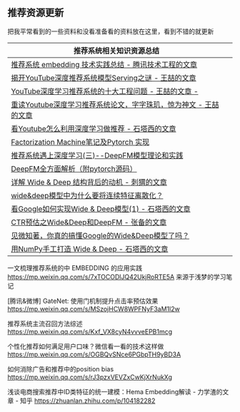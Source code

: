 ## 推荐资源更新

把我平常看到的一些资料和没看准备看的资料放在这里，看到不错的就更新

| 推荐系统相关知识资源总结                                     |      |
| ------------------------------------------------------------ | ---- |
| [推荐系统 embedding 技术实践总结 - 腾讯技术工程的文章](https://zhuanlan.zhihu.com/p/143763320) |      |
| [揭开YouTube深度推荐系统模型Serving之谜 - 王喆的文章](https://zhuanlan.zhihu.com/p/61827629) |      |
| [YouTube深度学习推荐系统的十大工程问题 - 王喆的文章 -](https://zhuanlan.zhihu.com/p/52504407) |      |
| [重读Youtube深度学习推荐系统论文，字字珠玑，惊为神文 - 王喆的文章](https://zhuanlan.zhihu.com/p/52169807) |      |
| [看Youtube怎么利用深度学习做推荐 - 石塔西的文章](https://zhuanlan.zhihu.com/p/46247835) |      |
| [Factorization Machine笔记及Pytorch 实现](http://shomy.top/2018/12/31/factorization-machine/) |      |
| [推荐系统遇上深度学习(三)--DeepFM模型理论和实践](https://www.jianshu.com/p/6f1c2643d31b) |      |
| [DeepFM全方面解析（附pytorch源码）](https://zhuanlan.zhihu.com/p/84526966) |      |
| [详解 Wide & Deep 结构背后的动机 - 刺猬的文章](https://zhuanlan.zhihu.com/p/53361519) |      |
| [wide&deep模型中为什么要将连续特征离散化？](https://www.zhihu.com/question/264015592) |      |
| [看Google如何实现Wide & Deep模型(1) - 石塔西的文章](https://zhuanlan.zhihu.com/p/47293765) |      |
| [CTR预估之Wide&Deep和DeepFM - 张备的文章](https://zhuanlan.zhihu.com/p/66928413) |      |
| [见微知著，你真的搞懂Google的Wide&Deep模型了吗？](https://zhuanlan.zhihu.com/p/142958834) |      |
| [用NumPy手工打造 Wide & Deep - 石塔西的文章](https://zhuanlan.zhihu.com/p/53110408) |      |





一文梳理推荐系统的中 EMBEDDING 的应用实践
https://mp.weixin.qq.com/s/7xTOCODlJQ42UkjRoRTE5A
来源于浅梦的学习笔记

[腾讯&微博] GateNet: 使用门机制提升点击率预估效果
https://mp.weixin.qq.com/s/MSzojHCW8WPFNyF3aM1l2w

推荐系统主流召回方法综述
https://mp.weixin.qq.com/s/Kxf_VX8cyN4vvveEPB1mcg

个性化推荐如何满足用户口味？微信看一看的技术这样做
https://mp.weixin.qq.com/s/OGBQvSNce6PGbpTH9yBD3A

如何消除广告和推荐中的position bias
https://mp.weixin.qq.com/s/rJ3pzxVEVZxCwKjXrNukXg



浅谈电商搜索推荐中ID类特征的统一建模：Hema Embedding解读 - 力学渣的文章 - 知乎 https://zhuanlan.zhihu.com/p/104182282

